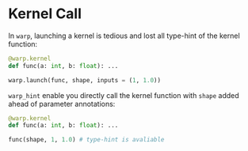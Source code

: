 # Kernel Call

In `warp`, launching a kernel is tedious and lost all type-hint of the kernel function:

```python
@warp.kernel
def func(a: int, b: float): ...

warp.launch(func, shape, inputs = (1, 1.0))
```

`warp_hint` enable you directly call the kernel function with `shape` added ahead of parameter annotations:

```python
@warp.kernel
def func(a: int, b: float): ...

func(shape, 1, 1.0) # type-hint is avaliable
```
